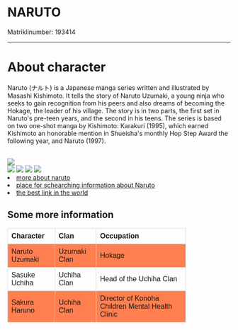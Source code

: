 <html>
<meta charset = "utf - 8">
<head>
<title>Page Title</title>
</head>
<body>
<h1>NARUTO</h1>
<p>Matriklinumber: 193414</p>
<hr>
<h1>About character</h1>
<p>Naruto (ナルト) is a Japanese manga series written and illustrated by Masashi Kishimoto. It tells the story of Naruto Uzumaki, a young ninja who seeks to gain recognition from his peers and also dreams of becoming the Hokage, the leader of his village. The story is in two parts, the first set in Naruto's pre-teen years, and the second in his teens. The series is based on two one-shot manga by Kishimoto: Karakuri (1995), which earned Kishimoto an honorable mention in Shueisha's monthly Hop Step Award the following year, and Naruto (1997).</p>
<br>
<img src="https://dw9to29mmj727.cloudfront.net/misc/newsletter-naruto3.png">
<br>
<img src="https://66.media.tumblr.com/avatar_826e9da23ef2_128.pnj">
<img src="https://66.media.tumblr.com/avatar_826e9da23ef2_128.pnj">
<img src="https://66.media.tumblr.com/avatar_826e9da23ef2_128.pnj">
<img src="https://66.media.tumblr.com/avatar_826e9da23ef2_128.pnj">
<li><a href="https://naruto.fandom.com/wiki/Naruto_Uzumaki">more about naruto</a></li>
<li><a href="https://www.google.com">place for schearching information about Naruto</a></li>
<li><a href="http://www.ttu.ee">the best link in the world</a></li>
<html>
<head>
<style>
table {
  font-family: arial, sans-serif;
  border-collapse: collapse;
  width: 80%;
}
td, th {
  border: 1px solid #dddddd;
  text-align: left;
  padding: 8px;
}
tr:nth-child(even) {
  background-color: #FF7F50;
}
</style>
</head>
<body>

<h2>Some more information</h2>

<table>
  <tr>
    <th>Character</th>
    <th>Clan</th>
    <th>Occupation</th>
  </tr>
  <tr>
    <td>Naruto Uzumaki</td>
    <td>Uzumaki Clan</td>
    <td>Hokage</td>
  </tr>
  <tr>
    <td>Sasuke Uchiha</td>
    <td>Uchiha Clan</td>
    <td>Head of the Uchiha Clan</td>
  </tr>
  <tr>
    <td>Sakura Haruno</td>
    <td>Uchiha Clan</td>
    <td>Director of Konoha Children Mental Health Clinic</td>
  </tr>
</table>
</body>
</html>
